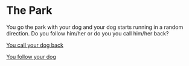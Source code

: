 # The Park

You go the park with your dog and your dog starts running in a random direction. Do you follow him/her or do you you call him/her back? 

[You call your dog back](callDog.md)

[You follow your dog](followDog.md)
